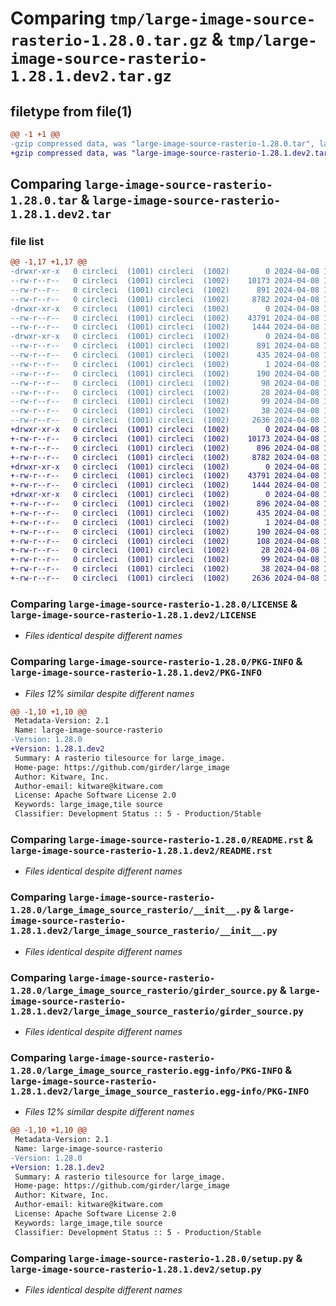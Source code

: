 # Comparing `tmp/large-image-source-rasterio-1.28.0.tar.gz` & `tmp/large-image-source-rasterio-1.28.1.dev2.tar.gz`

## filetype from file(1)

```diff
@@ -1 +1 @@
-gzip compressed data, was "large-image-source-rasterio-1.28.0.tar", last modified: Mon Apr  8 14:12:01 2024, max compression
+gzip compressed data, was "large-image-source-rasterio-1.28.1.dev2.tar", last modified: Mon Apr  8 16:23:11 2024, max compression
```

## Comparing `large-image-source-rasterio-1.28.0.tar` & `large-image-source-rasterio-1.28.1.dev2.tar`

### file list

```diff
@@ -1,17 +1,17 @@
-drwxr-xr-x   0 circleci  (1001) circleci  (1002)        0 2024-04-08 14:12:01.791042 large-image-source-rasterio-1.28.0/
--rw-r--r--   0 circleci  (1001) circleci  (1002)    10173 2024-04-08 14:12:01.000000 large-image-source-rasterio-1.28.0/LICENSE
--rw-r--r--   0 circleci  (1001) circleci  (1002)      891 2024-04-08 14:12:01.791042 large-image-source-rasterio-1.28.0/PKG-INFO
--rw-r--r--   0 circleci  (1001) circleci  (1002)     8782 2024-04-08 14:12:01.000000 large-image-source-rasterio-1.28.0/README.rst
-drwxr-xr-x   0 circleci  (1001) circleci  (1002)        0 2024-04-08 14:12:01.791042 large-image-source-rasterio-1.28.0/large_image_source_rasterio/
--rw-r--r--   0 circleci  (1001) circleci  (1002)    43791 2024-04-08 14:07:18.000000 large-image-source-rasterio-1.28.0/large_image_source_rasterio/__init__.py
--rw-r--r--   0 circleci  (1001) circleci  (1002)     1444 2024-04-08 14:07:18.000000 large-image-source-rasterio-1.28.0/large_image_source_rasterio/girder_source.py
-drwxr-xr-x   0 circleci  (1001) circleci  (1002)        0 2024-04-08 14:12:01.791042 large-image-source-rasterio-1.28.0/large_image_source_rasterio.egg-info/
--rw-r--r--   0 circleci  (1001) circleci  (1002)      891 2024-04-08 14:12:01.000000 large-image-source-rasterio-1.28.0/large_image_source_rasterio.egg-info/PKG-INFO
--rw-r--r--   0 circleci  (1001) circleci  (1002)      435 2024-04-08 14:12:01.000000 large-image-source-rasterio-1.28.0/large_image_source_rasterio.egg-info/SOURCES.txt
--rw-r--r--   0 circleci  (1001) circleci  (1002)        1 2024-04-08 14:12:01.000000 large-image-source-rasterio-1.28.0/large_image_source_rasterio.egg-info/dependency_links.txt
--rw-r--r--   0 circleci  (1001) circleci  (1002)      190 2024-04-08 14:12:01.000000 large-image-source-rasterio-1.28.0/large_image_source_rasterio.egg-info/entry_points.txt
--rw-r--r--   0 circleci  (1001) circleci  (1002)       98 2024-04-08 14:12:01.000000 large-image-source-rasterio-1.28.0/large_image_source_rasterio.egg-info/requires.txt
--rw-r--r--   0 circleci  (1001) circleci  (1002)       28 2024-04-08 14:12:01.000000 large-image-source-rasterio-1.28.0/large_image_source_rasterio.egg-info/top_level.txt
--rw-r--r--   0 circleci  (1001) circleci  (1002)       99 2024-04-08 14:07:18.000000 large-image-source-rasterio-1.28.0/pyproject.toml
--rw-r--r--   0 circleci  (1001) circleci  (1002)       38 2024-04-08 14:12:01.791042 large-image-source-rasterio-1.28.0/setup.cfg
--rw-r--r--   0 circleci  (1001) circleci  (1002)     2636 2024-04-08 14:07:18.000000 large-image-source-rasterio-1.28.0/setup.py
+drwxr-xr-x   0 circleci  (1001) circleci  (1002)        0 2024-04-08 16:23:11.635698 large-image-source-rasterio-1.28.1.dev2/
+-rw-r--r--   0 circleci  (1001) circleci  (1002)    10173 2024-04-08 16:23:11.000000 large-image-source-rasterio-1.28.1.dev2/LICENSE
+-rw-r--r--   0 circleci  (1001) circleci  (1002)      896 2024-04-08 16:23:11.635698 large-image-source-rasterio-1.28.1.dev2/PKG-INFO
+-rw-r--r--   0 circleci  (1001) circleci  (1002)     8782 2024-04-08 16:23:11.000000 large-image-source-rasterio-1.28.1.dev2/README.rst
+drwxr-xr-x   0 circleci  (1001) circleci  (1002)        0 2024-04-08 16:23:11.635698 large-image-source-rasterio-1.28.1.dev2/large_image_source_rasterio/
+-rw-r--r--   0 circleci  (1001) circleci  (1002)    43791 2024-04-08 16:18:48.000000 large-image-source-rasterio-1.28.1.dev2/large_image_source_rasterio/__init__.py
+-rw-r--r--   0 circleci  (1001) circleci  (1002)     1444 2024-04-08 16:18:48.000000 large-image-source-rasterio-1.28.1.dev2/large_image_source_rasterio/girder_source.py
+drwxr-xr-x   0 circleci  (1001) circleci  (1002)        0 2024-04-08 16:23:11.635698 large-image-source-rasterio-1.28.1.dev2/large_image_source_rasterio.egg-info/
+-rw-r--r--   0 circleci  (1001) circleci  (1002)      896 2024-04-08 16:23:11.000000 large-image-source-rasterio-1.28.1.dev2/large_image_source_rasterio.egg-info/PKG-INFO
+-rw-r--r--   0 circleci  (1001) circleci  (1002)      435 2024-04-08 16:23:11.000000 large-image-source-rasterio-1.28.1.dev2/large_image_source_rasterio.egg-info/SOURCES.txt
+-rw-r--r--   0 circleci  (1001) circleci  (1002)        1 2024-04-08 16:23:11.000000 large-image-source-rasterio-1.28.1.dev2/large_image_source_rasterio.egg-info/dependency_links.txt
+-rw-r--r--   0 circleci  (1001) circleci  (1002)      190 2024-04-08 16:23:11.000000 large-image-source-rasterio-1.28.1.dev2/large_image_source_rasterio.egg-info/entry_points.txt
+-rw-r--r--   0 circleci  (1001) circleci  (1002)      108 2024-04-08 16:23:11.000000 large-image-source-rasterio-1.28.1.dev2/large_image_source_rasterio.egg-info/requires.txt
+-rw-r--r--   0 circleci  (1001) circleci  (1002)       28 2024-04-08 16:23:11.000000 large-image-source-rasterio-1.28.1.dev2/large_image_source_rasterio.egg-info/top_level.txt
+-rw-r--r--   0 circleci  (1001) circleci  (1002)       99 2024-04-08 16:18:48.000000 large-image-source-rasterio-1.28.1.dev2/pyproject.toml
+-rw-r--r--   0 circleci  (1001) circleci  (1002)       38 2024-04-08 16:23:11.635698 large-image-source-rasterio-1.28.1.dev2/setup.cfg
+-rw-r--r--   0 circleci  (1001) circleci  (1002)     2636 2024-04-08 16:18:48.000000 large-image-source-rasterio-1.28.1.dev2/setup.py
```

### Comparing `large-image-source-rasterio-1.28.0/LICENSE` & `large-image-source-rasterio-1.28.1.dev2/LICENSE`

 * *Files identical despite different names*

### Comparing `large-image-source-rasterio-1.28.0/PKG-INFO` & `large-image-source-rasterio-1.28.1.dev2/PKG-INFO`

 * *Files 12% similar despite different names*

```diff
@@ -1,10 +1,10 @@
 Metadata-Version: 2.1
 Name: large-image-source-rasterio
-Version: 1.28.0
+Version: 1.28.1.dev2
 Summary: A rasterio tilesource for large_image.
 Home-page: https://github.com/girder/large_image
 Author: Kitware, Inc.
 Author-email: kitware@kitware.com
 License: Apache Software License 2.0
 Keywords: large_image,tile source
 Classifier: Development Status :: 5 - Production/Stable
```

### Comparing `large-image-source-rasterio-1.28.0/README.rst` & `large-image-source-rasterio-1.28.1.dev2/README.rst`

 * *Files identical despite different names*

### Comparing `large-image-source-rasterio-1.28.0/large_image_source_rasterio/__init__.py` & `large-image-source-rasterio-1.28.1.dev2/large_image_source_rasterio/__init__.py`

 * *Files identical despite different names*

### Comparing `large-image-source-rasterio-1.28.0/large_image_source_rasterio/girder_source.py` & `large-image-source-rasterio-1.28.1.dev2/large_image_source_rasterio/girder_source.py`

 * *Files identical despite different names*

### Comparing `large-image-source-rasterio-1.28.0/large_image_source_rasterio.egg-info/PKG-INFO` & `large-image-source-rasterio-1.28.1.dev2/large_image_source_rasterio.egg-info/PKG-INFO`

 * *Files 12% similar despite different names*

```diff
@@ -1,10 +1,10 @@
 Metadata-Version: 2.1
 Name: large-image-source-rasterio
-Version: 1.28.0
+Version: 1.28.1.dev2
 Summary: A rasterio tilesource for large_image.
 Home-page: https://github.com/girder/large_image
 Author: Kitware, Inc.
 Author-email: kitware@kitware.com
 License: Apache Software License 2.0
 Keywords: large_image,tile source
 Classifier: Development Status :: 5 - Production/Stable
```

### Comparing `large-image-source-rasterio-1.28.0/setup.py` & `large-image-source-rasterio-1.28.1.dev2/setup.py`

 * *Files identical despite different names*

